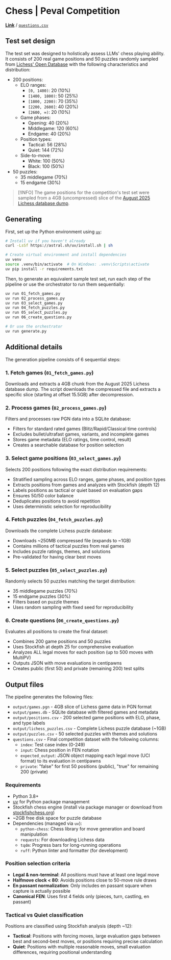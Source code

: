 # Chess | Peval Competition

[**Link**](https://peval.io/competition/chess) / [`questions.csv`](https://github.com/fiveoutofnine/peval-testsets/blob/main/chess/questions.csv)

## Test set design

The test set was designed to holistically assess LLMs' chess playing ability.
It consists of 200 real game positions and 50 puzzles randomly sampled from [Lichess' Open Database](https://database.lichess.org) with the following characteristics and distribution:

- 200 positions:
  - ELO ranges:
    - `[0, 1400)`: 20 (10%)
    - `[1400, 1800)`: 50 (25%)
    - `[1800, 2200)`: 70 (35%)
    - `[2200, 2600]`: 40 (20%)
    - `[2600, ∞)`: 20 (10%)
  - Game phases:
    - Opening: 40 (20%)
    - Middlegame: 120 (60%)
    - Endgame: 40 (20%)
  - Position types:
    - Tactical: 56 (28%)
    - Quiet: 144 (72%)
  - Side-to-move:
    - White: 100 (50%)
    - Black: 100 (50%)
- 50 puzzles:
  - 35 middlegame (70%)
  - 15 endgame (30%)

> [!INFO]
> The game positions for the competition's test set were sampled from a 4GB (uncompressed) slice of the [August 2025 Lichess database dump](https://database.lichess.org/standard/lichess_db_standard_rated_2025-08.pgn.zst).

## Generating

First, set up the Python environment using [`uv`](https://github.com/astral-sh/uv):

```bash
# Install uv if you haven't already
curl -LsSf https://astral.sh/uv/install.sh | sh

# Create virtual environment and install dependencies
uv venv
source .venv/bin/activate  # On Windows: .venv\Scripts\activate
uv pip install -r requirements.txt
```

Then, to generate an equivalent sample test set, run each step of the pipeline or use the orchestrator to run them sequentially:

```bash
uv run 01_fetch_games.py
uv run 02_process_games.py
uv run 03_select_games.py
uv run 04_fetch_puzzles.py
uv run 05_select_puzzles.py
uv run 06_create_questions.py

# Or use the orchestrator
uv run generate.py
```

## Additional details

The generation pipeline consists of 6 sequential steps:

### 1. Fetch games (`01_fetch_games.py`)

Downloads and extracts a 4GB chunk from the August 2025 Lichess database dump. The script downloads the compressed file and extracts a specific slice (starting at offset 15.5GB) after decompression.

### 2. Process games (`02_process_games.py`)

Filters and processes raw PGN data into a SQLite database:

- Filters for standard rated games (Blitz/Rapid/Classical time controls)
- Excludes bullet/ultrafast games, variants, and incomplete games
- Stores game metadata (ELO ratings, time control, result)
- Creates a searchable database for position selection

### 3. Select game positions (`03_select_games.py`)

Selects 200 positions following the exact distribution requirements:

- Stratified sampling across ELO ranges, game phases, and position types
- Extracts positions from games and analyzes with Stockfish (depth 12)
- Labels positions as tactical or quiet based on evaluation gaps
- Ensures 50/50 color balance
- Deduplicates positions to avoid repetition
- Uses deterministic selection for reproducibility

### 4. Fetch puzzles (`04_fetch_puzzles.py`)

Downloads the complete Lichess puzzle database:

- Downloads ~250MB compressed file (expands to ~1GB)
- Contains millions of tactical puzzles from real games
- Includes puzzle ratings, themes, and solutions
- Pre-validated for having clear best moves

### 5. Select puzzles (`05_select_puzzles.py`)

Randomly selects 50 puzzles matching the target distribution:

- 35 middlegame puzzles (70%)
- 15 endgame puzzles (30%)
- Filters based on puzzle themes
- Uses random sampling with fixed seed for reproducibility

### 6. Create questions (`06_create_questions.py`)

Evaluates all positions to create the final dataset:

- Combines 200 game positions and 50 puzzles
- Uses Stockfish at depth 25 for comprehensive evaluation
- Analyzes ALL legal moves for each position (up to 500 moves with MultiPV)
- Outputs JSON with move evaluations in centipawns
- Creates public (first 50) and private (remaining 200) test splits

## Output files

The pipeline generates the following files:

- `output/games.pgn` - 4GB slice of Lichess game data in PGN format
- `output/games.db` - SQLite database with filtered games and metadata
- `output/positions.csv` - 200 selected game positions with ELO, phase, and type labels
- `output/lichess_puzzles.csv` - Complete Lichess puzzle database (~1GB)
- `output/puzzles.csv` - 50 selected puzzles with themes and solutions
- `questions.csv` - Final competition dataset with the following columns:
  - `index`: Test case index (0-249)
  - `input`: Chess position in FEN notation
  - `expected_output`: JSON object mapping each legal move (UCI format) to its evaluation in centipawns
  - `private`: "false" for first 50 positions (public), "true" for remaining 200 (private)

### Requirements

- Python 3.8+
- [uv](https://github.com/astral-sh/uv) for Python package management
- Stockfish chess engine (install via package manager or download from [stockfishchess.org](https://stockfishchess.org))
- ~2GB free disk space for puzzle database
- Dependencies (managed via `uv`):
  - `python-chess`: Chess library for move generation and board manipulation
  - `requests`: For downloading Lichess data
  - `tqdm`: Progress bars for long-running operations
  - `ruff`: Python linter and formatter (for development)

### Position selection criteria

- **Legal & non-terminal**: All positions must have at least one legal move
- **Halfmove clock < 80**: Avoids positions close to 50-move rule draws
- **En passant normalization**: Only includes en passant square when capture is actually possible
- **Canonical FEN**: Uses first 4 fields only (pieces, turn, castling, en passant)

### Tactical vs Quiet classification

Positions are classified using Stockfish analysis (depth ~12):

- **Tactical**: Positions with forcing moves, large evaluation gaps between best and second-best moves, or positions requiring precise calculation
- **Quiet**: Positions with multiple reasonable moves, small evaluation differences, requiring positional understanding
